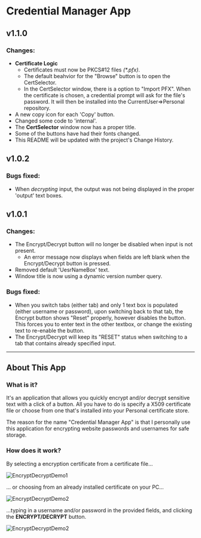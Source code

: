 # Credential Manager App

## v1.1.0

### Changes:

- **Certificate Logic**
  - Certificates must now be PKCS#12 files *(\*.pfx)*.
  - The default beahvior for the "Browse" button is to open the CertSelector.
  - In the CertSelector window, there is a option to "Import PFX".  When the certificate is chosen, a credential prompt will ask for the file's password.  It will then be installed into the CurrentUser=>Personal repository.
- A new copy icon for each 'Copy' button.
- Changed some code to 'internal'.
- The **CertSelector** window now has a proper title.
- Some of the buttons have had their fonts changed.
- This README will be updated with the project's Change History.

## v1.0.2

### Bugs fixed:

- When *decrypting* input, the output was not being displayed in the proper 'output' text boxes.

## v1.0.1

### Changes:

- The Encrypt/Decrypt button will no longer be disabled when input is not present.
  - An error message now displays when fields are left blank when the Encrypt/Decrypt button is pressed.
- Removed default 'UesrNameBox' text.
- Window title is now using a dynamic version number query.


### Bugs fixed:

- When you switch tabs (either tab) and only 1 text box is populated (either username or password), upon switching back to that tab, the Encrypt button shows "Reset" properly, however disables the button.  This forces you to enter text in the other textbox, or change the existing text to re-enable the button.
- The Encrypt/Decrypt will keep its "RESET" status when switching to a tab that contains already specified input.

---

## About This App

### **What is it?**

It's an application that allows you quickly encrypt and/or decrypt sensitive text with a click of a button.  All you have to do is specify a X509 certificate file or choose from one that's installed into your Personal certificate store.

The reason for the name "Credential Manager App" is that I personally use this application for encrypting website passwords and usernames for safe storage.

### **How does it work?**

By selecting a encryption certificate from a certificate file...

![EncryptDecryptDemo1](https://images.yevrag35.com/EncryptDecryptDemo(1).gif)

... or choosing from an already installed certificate on your PC...

![EncryptDecryptDemo2](https://images.yevrag35.com/EncryptDecryptDemo(2).gif)

...typing in a username and/or password in the provided fields, and clicking the **ENCRYPT/DECRYPT** button.

![EncryptDecryptDemo2](https://images.yevrag35.com/EncryptDecryptDemo(3).gif)